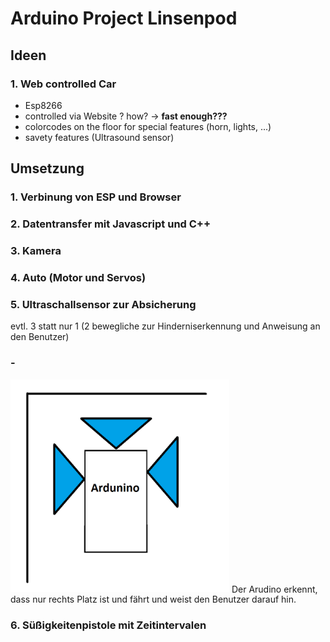 # Arduino Project Linsenpod
## **Ideen**
### 1. Web controlled Car
- Esp8266
- controlled via Website ? how? -> **fast enough???**
- colorcodes on the floor for special features (horn, lights, ...)
- savety features (Ultrasound sensor)


## **Umsetzung**
### 1. Verbinung von ESP und Browser
### 2. Datentransfer mit Javascript und C++
### 3. Kamera
### 4. Auto (Motor und Servos)
### 5. Ultraschallsensor zur Absicherung
evtl. 3 statt nur 1 (2 bewegliche zur Hinderniserkennung und Anweisung an den Benutzer)
### -
<img src="bilder/ultraschallsensorEntwurf.png" alt="Mein Projektlogo" width="350">
Der Arudino erkennt, dass nur rechts Platz ist und fährt und weist den Benutzer darauf hin.

### 6. Süßigkeitenpistole mit Zeitintervalen
